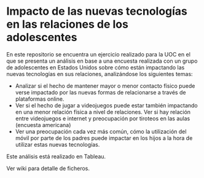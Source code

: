# Impacto de las nuevas tecnologías en las relaciones de los adolescentes

En este repositorio se encuentra un ejercicio realizado para la UOC en el que se presenta un análisis en base a una encuesta realizada con un grupo de adolescentes en Estados Unidos sobre cómo están impactando las nuevas tecnologías en sus relaciones, analizándose los siguientes temas:

*	Analizar si el hecho de mantener mayor o menor contacto físico puede verse impactado por las nuevas formas de relacionarse a través de plataformas online. 
*	Ver si el hecho de jugar a videojuegos puede estar también impactando en una menor relación física a nivel de relaciones.
	Ver si hay relación entre videojuegos e internet y preocupación por tiroteos en las aulas (encuesta americana)
*	Ver una preocupación cada vez más común, cómo la utilización del móvil por parte de los padres puede impactar en los hijos a la hora de utilizar estas nuevas tecnologías.

Este análisis está realizado en Tableau.

Ver wiki para detalle de ficheros.

